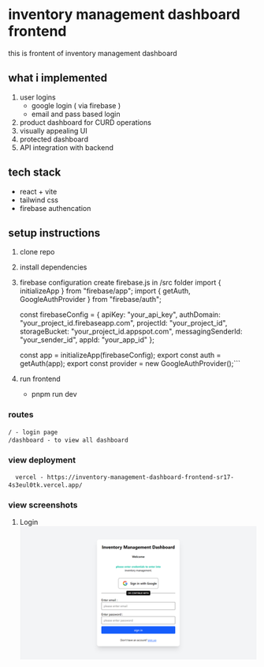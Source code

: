# inventory management dashboard frontend 

this is frontent of inventory management dashboard

## what i implemented 
1. user logins
     - google login ( via firebase )
     - email and pass based login
3. product dashboard for CURD operations
4. visually appealing UI
5. protected dashboard
6. API integration with backend

## tech stack 
  - react + vite
  - tailwind css
  - firebase authencation

## setup instructions 
  1. clone repo
  2. install dependencies
  3. firebase configuration
      create firebase.js in /src folder
      import { initializeApp } from "firebase/app";
      import { getAuth, GoogleAuthProvider } from "firebase/auth";

      const firebaseConfig = {
        apiKey: "your_api_key",
        authDomain: "your_project_id.firebaseapp.com",
        projectId: "your_project_id",
        storageBucket: "your_project_id.appspot.com",
        messagingSenderId: "your_sender_id",
        appId: "your_app_id"
      };

      const app = initializeApp(firebaseConfig);
      export const auth = getAuth(app);
      export const provider = new GoogleAuthProvider();```


  4. run frontend
       - pnpm run dev
    


  ### routes 

    / - login page 
    /dashboard - to view all dashboard


  ### view deployment 

      vercel - https://inventory-management-dashboard-frontend-sr17-4s3eul0tk.vercel.app/


### view screenshots 

      
  1. Login
     ![Dashboard](screenshots/1.png)




      








       
